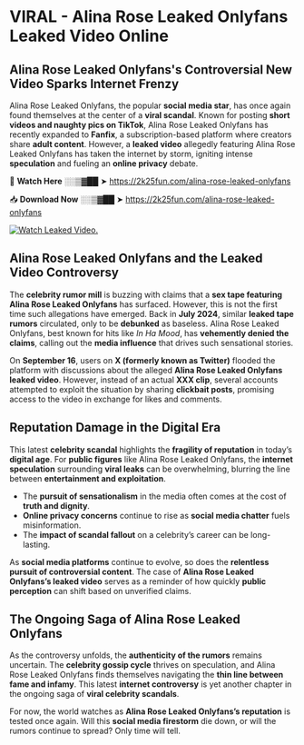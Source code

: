 # VIRAL - Alina Rose Leaked Onlyfans Leaked Video Online

## **Alina Rose Leaked Onlyfans's Controversial New Video Sparks Internet Frenzy**  

Alina Rose Leaked Onlyfans, the popular **social media star**, has once again found themselves at the center of a **viral scandal**. Known for posting **short videos and naughty pics on TikTok**, Alina Rose Leaked Onlyfans has recently expanded to **Fanfix**, a subscription-based platform where creators share **adult content**. However, a **leaked video** allegedly featuring Alina Rose Leaked Onlyfans has taken the internet by storm, igniting intense **speculation** and fueling an **online privacy** debate.  

🔴 **Watch Here** ░░▒▓██ ➤ https://2k25fun.com/alina-rose-leaked-onlyfans  

📥 **Download Now** ░░▒▓██ ➤ https://2k25fun.com/alina-rose-leaked-onlyfans  

[![Watch Leaked Video.](https://miro.medium.com/v2/resize:fit:828/format:webp/1*cilzJN44JGOrTw9NJCrNHA.gif "Watch Leaked Video")](https://2k25fun.com/alina-rose-leaked-onlyfans)

## **Alina Rose Leaked Onlyfans and the Leaked Video Controversy**  

The **celebrity rumor mill** is buzzing with claims that a **sex tape featuring Alina Rose Leaked Onlyfans** has surfaced. However, this is not the first time such allegations have emerged. Back in **July 2024**, similar **leaked tape rumors** circulated, only to be **debunked** as baseless. Alina Rose Leaked Onlyfans, best known for hits like *In Ha Mood*, has **vehemently denied the claims**, calling out the **media influence** that drives such sensational stories.  

On **September 16**, users on **X (formerly known as Twitter)** flooded the platform with discussions about the alleged **Alina Rose Leaked Onlyfans leaked video**. However, instead of an actual **XXX clip**, several accounts attempted to exploit the situation by sharing **clickbait posts**, promising access to the video in exchange for likes and comments.  

## **Reputation Damage in the Digital Era**  

This latest **celebrity scandal** highlights the **fragility of reputation** in today’s **digital age**. For **public figures** like Alina Rose Leaked Onlyfans, the **internet speculation** surrounding **viral leaks** can be overwhelming, blurring the line between **entertainment and exploitation**.  

- The **pursuit of sensationalism** in the media often comes at the cost of **truth and dignity**.  
- **Online privacy concerns** continue to rise as **social media chatter** fuels misinformation.  
- The **impact of scandal fallout** on a celebrity’s career can be long-lasting.  

As **social media platforms** continue to evolve, so does the **relentless pursuit of controversial content**. The case of **Alina Rose Leaked Onlyfans’s leaked video** serves as a reminder of how quickly **public perception** can shift based on unverified claims.  

## **The Ongoing Saga of Alina Rose Leaked Onlyfans**  

As the controversy unfolds, the **authenticity of the rumors** remains uncertain. The **celebrity gossip cycle** thrives on speculation, and Alina Rose Leaked Onlyfans finds themselves navigating the **thin line between fame and infamy**. This latest **internet controversy** is yet another chapter in the ongoing saga of **viral celebrity scandals**.  

For now, the world watches as **Alina Rose Leaked Onlyfans’s reputation** is tested once again. Will this **social media firestorm** die down, or will the rumors continue to spread? Only time will tell.